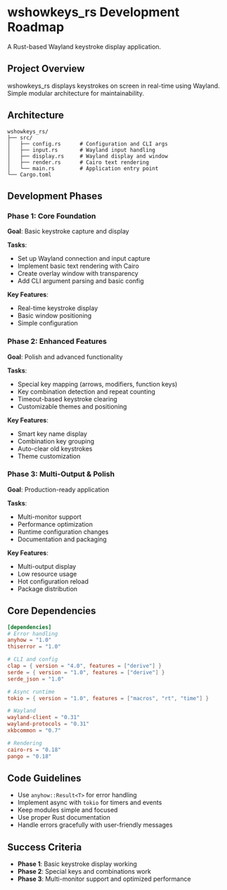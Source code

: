 # wshowkeys_rs Development Roadmap

A Rust-based Wayland keystroke display application.

## Project Overview

wshowkeys_rs displays keystrokes on screen in real-time using Wayland. Simple modular architecture for maintainability.

## Architecture

```
wshowkeys_rs/
├── src/
│   ├── config.rs      # Configuration and CLI args
│   ├── input.rs       # Wayland input handling
│   ├── display.rs     # Wayland display and window
│   ├── render.rs      # Cairo text rendering
│   └── main.rs        # Application entry point
└── Cargo.toml
```

## Development Phases

### Phase 1: Core Foundation
**Goal**: Basic keystroke capture and display

**Tasks**:
- Set up Wayland connection and input capture
- Implement basic text rendering with Cairo
- Create overlay window with transparency
- Add CLI argument parsing and basic config

**Key Features**:
- Real-time keystroke display
- Basic window positioning
- Simple configuration

### Phase 2: Enhanced Features
**Goal**: Polish and advanced functionality

**Tasks**:
- Special key mapping (arrows, modifiers, function keys)
- Key combination detection and repeat counting
- Timeout-based keystroke clearing
- Customizable themes and positioning

**Key Features**:
- Smart key name display
- Combination key grouping
- Auto-clear old keystrokes
- Theme customization

### Phase 3: Multi-Output & Polish
**Goal**: Production-ready application

**Tasks**:
- Multi-monitor support
- Performance optimization
- Runtime configuration changes
- Documentation and packaging

**Key Features**:
- Multi-output display
- Low resource usage
- Hot configuration reload
- Package distribution

## Core Dependencies

```toml
[dependencies]
# Error handling
anyhow = "1.0"
thiserror = "1.0"

# CLI and config
clap = { version = "4.0", features = ["derive"] }
serde = { version = "1.0", features = ["derive"] }
serde_json = "1.0"

# Async runtime
tokio = { version = "1.0", features = ["macros", "rt", "time"] }

# Wayland
wayland-client = "0.31"
wayland-protocols = "0.31"
xkbcommon = "0.7"

# Rendering
cairo-rs = "0.18"
pango = "0.18"
```

## Code Guidelines

- Use `anyhow::Result<T>` for error handling
- Implement async with `tokio` for timers and events
- Keep modules simple and focused
- Use proper Rust documentation
- Handle errors gracefully with user-friendly messages

## Success Criteria

- **Phase 1**: Basic keystroke display working
- **Phase 2**: Special keys and combinations work
- **Phase 3**: Multi-monitor support and optimized performance
